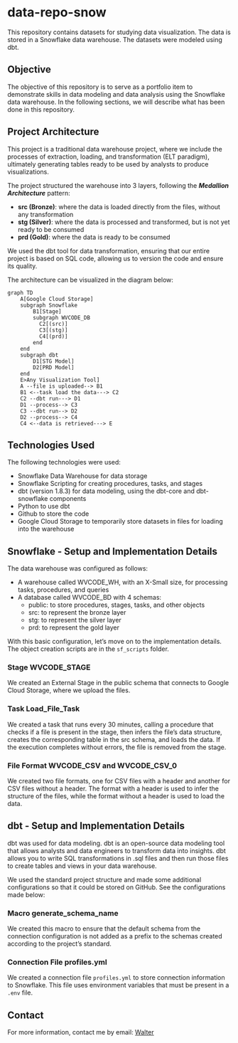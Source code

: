 # data-repo-snow

This repository contains datasets for studying data visualization. The data is stored in a Snowflake data warehouse. The datasets were modeled using dbt.

## Objective

The objective of this repository is to serve as a portfolio item to demonstrate skills in data modeling and data analysis using the Snowflake data warehouse. In the following sections, we will describe what has been done in this repository.

## Project Architecture

This project is a traditional data warehouse project, where we include the processes of extraction, loading, and transformation (ELT paradigm), ultimately generating tables ready to be used by analysts to produce visualizations.

The project structured the warehouse into 3 layers, following the ***Medallion Architecture*** pattern:
- **src (Bronze)**: where the data is loaded directly from the files, without any transformation
- **stg (Silver)**: where the data is processed and transformed, but is not yet ready to be consumed
- **prd (Gold)**: where the data is ready to be consumed

We used the dbt tool for data transformation, ensuring that our entire project is based on SQL code, allowing us to version the code and ensure its quality.

The architecture can be visualized in the diagram below:

```mermaid
graph TD
    A[Google Cloud Storage]
    subgraph Snowflake
        B1[Stage]
        subgraph WVCODE_DB
          C2[(src)]
          C3[(stg)]
          C4[(prd)]
        end
    end
    subgraph dbt
        D1[STG Model]
        D2[PRD Model]
    end
    E>Any Visualization Tool]
    A --file is uploaded--> B1
    B1 <--task load the data---> C2
    C2 --dbt run---> D1
    D1 --process--> C3
    C3 --dbt run--> D2
    D2 --process--> C4
    C4 <--data is retrieved---> E
```

## Technologies Used

The following technologies were used:
- Snowflake Data Warehouse for data storage
- Snowflake Scripting for creating procedures, tasks, and stages
- dbt (version 1.8.3) for data modeling, using the dbt-core and dbt-snowflake components
- Python to use dbt
- Github to store the code
- Google Cloud Storage to temporarily store datasets in files for loading into the warehouse

## Snowflake - Setup and Implementation Details

The data warehouse was configured as follows:
- A warehouse called WVCODE_WH, with an X-Small size, for processing tasks, procedures, and queries
- A database called WVCODE_BD with 4 schemas:
  - public: to store procedures, stages, tasks, and other objects
  - src: to represent the bronze layer
  - stg: to represent the silver layer
  - prd: to represent the gold layer

With this basic configuration, let’s move on to the implementation details. The object creation scripts are in the `sf_scripts` folder.

### Stage WVCODE_STAGE

We created an External Stage in the public schema that connects to Google Cloud Storage, where we upload the files.

### Task Load_File_Task

We created a task that runs every 30 minutes, calling a procedure that checks if a file is present in the stage, then infers the file’s data structure, creates the corresponding table in the src schema, and loads the data. If the execution completes without errors, the file is removed from the stage.

### File Format WVCODE_CSV and WVCODE_CSV_0

We created two file formats, one for CSV files with a header and another for CSV files without a header. The format with a header is used to infer the structure of the files, while the format without a header is used to load the data.

## dbt - Setup and Implementation Details

dbt was used for data modeling. dbt is an open-source data modeling tool that allows analysts and data engineers to transform data into insights. dbt allows you to write SQL transformations in .sql files and then run those files to create tables and views in your data warehouse.

We used the standard project structure and made some additional configurations so that it could be stored on GitHub. See the configurations made below:

### Macro generate_schema_name

We created this macro to ensure that the default schema from the connection configuration is not added as a prefix to the schemas created according to the project’s standard.

### Connection File profiles.yml

We created a connection file `profiles.yml` to store connection information to Snowflake. This file uses environment variables that must be present in a `.env` file.

## Contact

For more information, contact me by email: [Walter](mailto:wpcortes@gmail.com)
